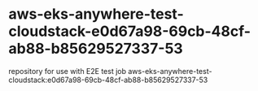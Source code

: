 # aws-eks-anywhere-test-cloudstack-e0d67a98-69cb-48cf-ab88-b85629527337-53
repository for use with E2E test job aws-eks-anywhere-test-cloudstack:e0d67a98-69cb-48cf-ab88-b85629527337-53

